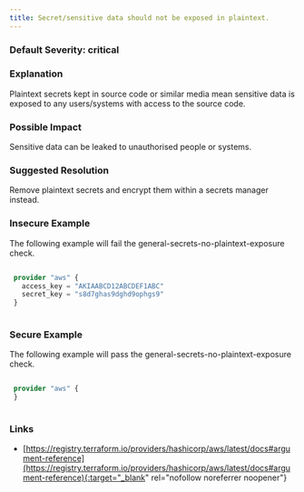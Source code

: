 ```yaml
---
title: Secret/sensitive data should not be exposed in plaintext.
---
```


### Default Severity: <span class="severity critical">critical</span>

### Explanation

Plaintext secrets kept in source code or similar media mean sensitive data is exposed to any users/systems with access to the source code.

### Possible Impact
Sensitive data can be leaked to unauthorised people or systems.

### Suggested Resolution
Remove plaintext secrets and encrypt them within a secrets manager instead.


### Insecure Example

The following example will fail the general-secrets-no-plaintext-exposure check.
```terraform

 provider "aws" {
   access_key = "AKIAABCD12ABCDEF1ABC"
   secret_key = "s8d7ghas9dghd9ophgs9"
 }
 
```



### Secure Example

The following example will pass the general-secrets-no-plaintext-exposure check.
```terraform

 provider "aws" {
 }
 
```



### Links


- [https://registry.terraform.io/providers/hashicorp/aws/latest/docs#argument-reference](https://registry.terraform.io/providers/hashicorp/aws/latest/docs#argument-reference){:target="_blank" rel="nofollow noreferrer noopener"}



